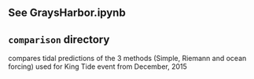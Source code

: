 ## See GraysHarbor.ipynb


## `comparison` directory

compares tidal predictions of the 3 methods (Simple, Riemann and ocean forcing) used for King Tide event from December, 2015
